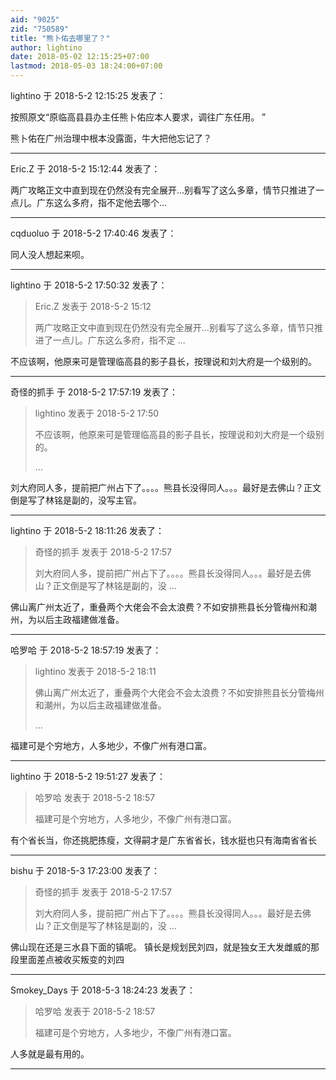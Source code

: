 ```yaml
---
aid: "9025"
zid: "750589"
title: "熊卜佑去哪里了？"
author: lightino
date: 2018-05-02 12:15:25+07:00
lastmod: 2018-05-03 18:24:00+07:00
---
```


lightino 于 2018-5-2 12:15:25 发表了：

按照原文“原临高县县办主任熊卜佑应本人要求，调往广东任用。 ”

熊卜佑在广州治理中根本没露面，牛大把他忘记了？

---

Eric.Z 于 2018-5-2 15:12:44 发表了：

两广攻略正文中直到现在仍然没有完全展开...别看写了这么多章，情节只推进了一点儿。广东这么多府，指不定他去哪个...

---

cqduoluo 于 2018-5-2 17:40:46 发表了：

同人没人想起来呗。

---

lightino 于 2018-5-2 17:50:32 发表了：

> Eric.Z 发表于 2018-5-2 15:12
>
> 两广攻略正文中直到现在仍然没有完全展开...别看写了这么多章，情节只推进了一点儿。广东这么多府，指不定 ...

不应该啊，他原来可是管理临高县的影子县长，按理说和刘大府是一个级别的。

---

奇怪的抓手 于 2018-5-2 17:57:19 发表了：

> lightino 发表于 2018-5-2 17:50
>
> 不应该啊，他原来可是管理临高县的影子县长，按理说和刘大府是一个级别的。
>
> ...

刘大府同人多，提前把广州占下了。。。。熊县长没得同人。。。最好是去佛山？正文倒是写了林铭是副的，没写主官。

---

lightino 于 2018-5-2 18:11:26 发表了：

> 奇怪的抓手 发表于 2018-5-2 17:57
>
> 刘大府同人多，提前把广州占下了。。。。熊县长没得同人。。。最好是去佛山？正文倒是写了林铭是副的，没 ...

佛山离广州太近了，重叠两个大佬会不会太浪费？不如安排熊县长分管梅州和潮州，为以后主政福建做准备。

---

哈罗哈 于 2018-5-2 18:57:19 发表了：

> lightino 发表于 2018-5-2 18:11
>
> 佛山离广州太近了，重叠两个大佬会不会太浪费？不如安排熊县长分管梅州和潮州，为以后主政福建做准备。
>
> ...

福建可是个穷地方，人多地少，不像广州有港口富。

---

lightino 于 2018-5-2 19:51:27 发表了：

> 哈罗哈 发表于 2018-5-2 18:57
>
> 福建可是个穷地方，人多地少，不像广州有港口富。

有个省长当，你还挑肥拣瘦，文得嗣才是广东省省长，钱水挺也只有海南省省长

---

bishu 于 2018-5-3 17:23:00 发表了：

> 奇怪的抓手 发表于 2018-5-2 17:57
>
> 刘大府同人多，提前把广州占下了。。。。熊县长没得同人。。。最好是去佛山？正文倒是写了林铭是副的，没 ...

佛山现在还是三水县下面的镇呢。 镇长是规划民刘四，就是独女王大发雌威的那段里面差点被收买叛变的刘四

---

Smokey_Days 于 2018-5-3 18:24:23 发表了：

> 哈罗哈 发表于 2018-5-2 18:57
>
> 福建可是个穷地方，人多地少，不像广州有港口富。

人多就是最有用的。

---
